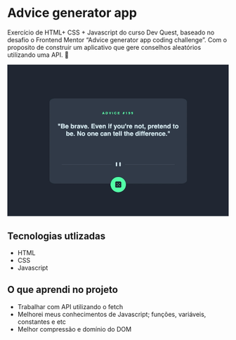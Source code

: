 # Advice generator app
Exercício de HTML+ CSS + Javascript do curso Dev Quest, baseado no desafio o Frontend Mentor “Advice generator app coding challenge”.
Com o proposito de construir um aplicativo que gere conselhos aleatórios utilizando uma API. 📝

<img src="./src/gif/advice.gif" alt="imagem do projeto">

## Tecnologias utlizadas
- HTML
- CSS
- Javascript

## O que aprendi no projeto
- Trabalhar com API utilizando o fetch
- Melhorei meus conhecimentos de Javascript; funções, variáveis, constantes e etc
- Melhor compressão e domínio do DOM 


